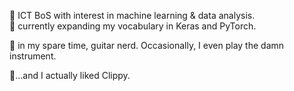 🤖 ICT BoS with interest in machine learning & data analysis.<br>
📓 currently expanding my vocabulary in Keras and PyTorch.<br>

🎸 in my spare time, guitar nerd. Occasionally, I even play the damn instrument.<br>

📎...and I actually liked Clippy.
<!---
federico-san/federico-san is a ✨ special ✨ repository because its `README.md` (this file) appears on your GitHub profile.
You can click the Preview link to take a look at your changes.
--->
